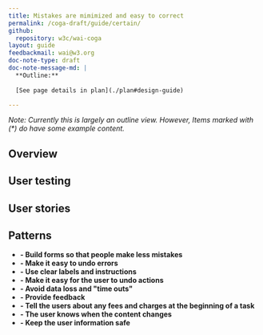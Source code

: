 ```yaml
---
title: Mistakes are mimimized and easy to correct
permalink: /coga-draft/guide/certain/
github:
  repository: w3c/wai-coga
layout: guide
feedbackmail: wai@w3.org
doc-note-type: draft
doc-note-message-md: |
  **Outline:**
      
  [See page details in plan](./plan#design-guide)

---
```


*Note: Currently this is largely an outline view. However, Items marked with (\*) do have some example content.*

## Overview

## User testing

## User stories

## Patterns

- **[]() - Build forms so that people make less mistakes**
- **[]() - Make it easy to undo errors**
- **[]() - Use clear labels and instructions**
- **[]() - Make it easy for the user to undo actions**
- **[]() - Avoid data loss and "time outs"**
- **[]() - Provide feedback**
- **[]() - Tell the users about any fees and charges at the beginning of a task**
- **[]() - The user knows when the content changes**
- **[]() - Keep the user information safe**
